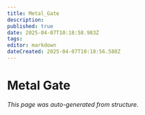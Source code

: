 ```yaml
---
title: Metal_Gate
description: 
published: true
date: 2025-04-07T10:18:58.983Z
tags: 
editor: markdown
dateCreated: 2025-04-07T10:18:56.580Z
---
```


# Metal Gate

*This page was auto-generated from structure.*
